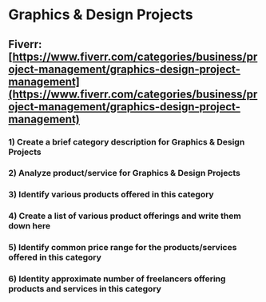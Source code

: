 # Graphics & Design Projects
## Fiverr: [https://www.fiverr.com/categories/business/project-management/graphics-design-project-management](https://www.fiverr.com/categories/business/project-management/graphics-design-project-management)
### 1) Create a brief category description for Graphics & Design Projects
### 2) Analyze product/service for Graphics & Design Projects
### 3) Identify various products offered in this category
### 4) Create a list of various product offerings and write them down here
### 5) Identify common price range for the products/services offered in this category
### 6) Identity approximate number of freelancers offering products and services in this category
